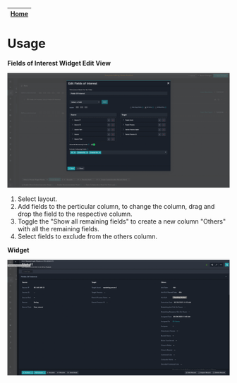 | [Home](../README.md) |
|--------------------------------------------|

# Usage

**Fields of Interest Widget Edit View**

![](./media/edit-fields-of-interest.png)

1. Select layout.
2. Add fields to the perticular column, to change the column, drag and drop the field to the respective column.
3. Toggle the "Show all remaining fields" to create a new column "Others" with all the remaining fields.
4. Select fields to exclude from the others column.


**Widget**

![](./media/detailed-view.png)


